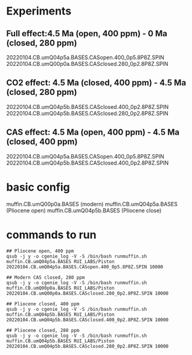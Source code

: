 # Experiments
## Full effect:4.5 Ma (open,   400 ppm) - 0 Ma (closed, 280 ppm)
20220104.CB.umQ04p5a.BASES.CASopen.400_0p5.8P8Z.SPIN
20220104.CB.umQ00p0a.BASES.CASclosed.280_0p2.8P8Z.SPIN

## CO2 effect: 4.5 Ma (closed, 400 ppm) - 4.5 Ma (closed, 280 ppm)
20220104.CB.umQ04p5b.BASES.CASclosed.400_0p2.8P8Z.SPIN
20220104.CB.umQ04p5b.BASES.CASclosed.280_0p2.8P8Z.SPIN

## CAS effect: 4.5 Ma (open,   400 ppm) - 4.5 Ma (closed, 400 ppm)
20220104.CB.umQ04p5a.BASES.CASopen.400_0p5.8P8Z.SPIN
20220104.CB.umQ04p5b.BASES.CASclosed.400_0p2.8P8Z.SPIN

# basic config
muffin.CB.umQ00p0a.BASES (modern)
muffin.CB.umQ04p5a.BASES (Pliocene open)
muffin.CB.umQ04p5b.BASES (Pliocene close)

# commands to run

``` shell
## Pliocene open, 400 ppm
qsub -j y -o cgenie_log -V -S /bin/bash runmuffin.sh muffin.CB.umQ04p5a.BASES RUI_LABS/Piston 20220104.CB.umQ04p5a.BASES.CASopen.400_0p5.8P8Z.SPIN 10000

## Modern CAS closed, 280 ppm
qsub -j y -o cgenie_log -V -S /bin/bash runmuffin.sh muffin.CB.umQ00p0a.BASES RUI_LABS/Piston 20220104.CB.umQ00p0a.BASES.CASclosed.280_0p2.8P8Z.SPIN 10000

## Pliocene closed, 400 ppm
qsub -j y -o cgenie_log -V -S /bin/bash runmuffin.sh muffin.CB.umQ04p5b.BASES RUI_LABS/Piston 20220104.CB.umQ04p5b.BASES.CASclosed.400_0p2.8P8Z.SPIN 10000

## Pliocene closed, 280 ppm
qsub -j y -o cgenie_log -V -S /bin/bash runmuffin.sh muffin.CB.umQ04p5b.BASES RUI_LABS/Piston 20220104.CB.umQ04p5b.BASES.CASclosed.280_0p2.8P8Z.SPIN 10000
```

